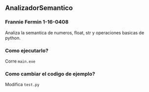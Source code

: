 ## AnalizadorSemantico
### Frannie Fermin 1-16-0408

Analiza la semantica de numeros, float, str y operaciones basicas de python.

### Como ejecutarlo?
Corre ```main.exe```

### Como cambiar el codigo de ejemplo?
Modifica ```test.py```
